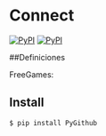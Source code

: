 # Connect
[![PyPI](https://img.shields.io/pypi/v/PyGithub.svg)](https://grantjenks.com/docs/freegames/)
[![PyPI](https://img.shields.io/badge/pyintaller-compilador-orange)](https://pyinstaller.org/en/stable/)

##Definiciones

FreeGames:




## Install

```bash
$ pip install PyGithub
```

